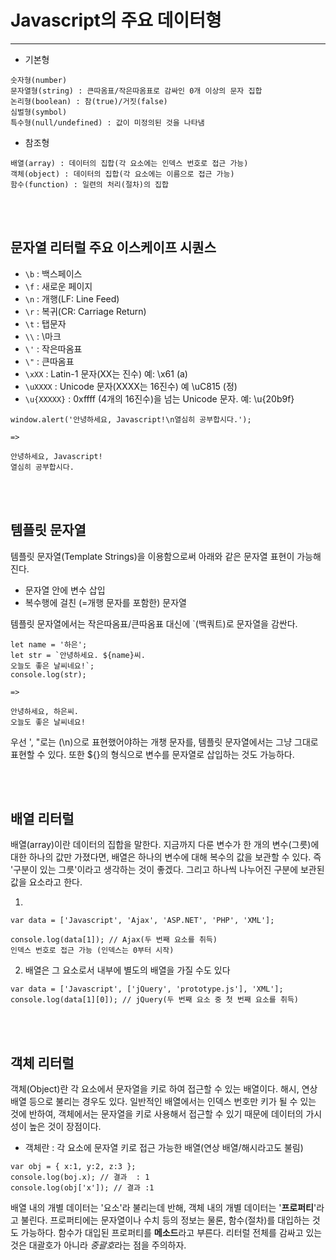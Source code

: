 # Javascript의 주요 데이터형
---

- 기본형

~~~
숫자형(number)
문자열형(string) : 큰따옴표/작은따옴표로 감싸인 0개 이상의 문자 집합
논리형(boolean) : 참(true)/거짓(false)
심벌형(symbol)
특수형(null/undefined) : 값이 미정의된 것을 나타냄
~~~

- 참조형

~~~
배열(array) : 데이터의 집합(각 요소에는 인덱스 번호로 접근 가능)
객체(object) : 데이터의 집합(각 요소에는 이름으로 접근 가능)
함수(function) : 일련의 처리(절차)의 집합
~~~
<br/><br/>
## 문자열 리터럴 주요 이스케이프 시퀀스

- `\b` : 백스페이스
- `\f` : 새로운 페이지
- `\n` : 개행(LF: Line Feed)
- `\r` : 복귀(CR: Carriage Return)
- `\t` : 탭문자
- `\\` : \마크
- `\'` : 작은따옴표
- `\"` : 큰따옴표
- `\xXX` : Latin-1 문자(XX는 진수) 예: \x61 (a)
- `\uXXXX` : Unicode 문자(XXXX는 16진수) 예 \uC815 (정)
- `\u{XXXXX}` : 0xffff (4개의 16진수)을 넘는 Unicode 문자. 예: \u{20b9f}


~~~
window.alert('안녕하세요, Javascript!\n열심히 공부합시다.');

=>

안녕하세요, Javascript!
열심히 공부합시다.
~~~
<br/><br/>
## 템플릿 문자열
템플릿 문자열(Template Strings)을 이용함으로써 아래와 같은 문자열 표현이 가능해진다.
- 문자열 안에 변수 삽입
- 복수행에 걸친 (=개행 문자를 포함한) 문자열

템플릿 문자열에서는 작은따옴표/큰따옴표 대신에 `(백쿼트)로 문자열을 감싼다.

~~~
let name = '하은';
let str = `안녕하세요. ${name}씨.
오늘도 좋은 날씨네요!`;
console.log(str);

=>

안녕하세요, 하은씨.
오늘도 좋은 날씨네요!
~~~


우선 ', "로는 (\n)으로 표현했어야하는 개챙 문자를, 템플릿 문자열에서는 그냥 그대로 표현할 수 있다.
또한 ${}의 형식으로 변수를 문자열로 삽입하는 것도 가능하다. 

<br/><br/>
## 배열 리터럴
배열(array)이란 데이터의 집합을 말한다. 지금까지 다룬 변수가 한 개의 변수(그릇)에 대한 하나의 값만 가졌다면, 배열은 하나의 변수에 대해 복수의 값을 보관할 수 있다. 즉 '구분이 있는 그릇'이라고 생각하는 것이 좋겠다. 그리고 하나씩 나누어진 구분에 보관된 값을 요소라고 한다.

1.

~~~
var data = ['Javascript', 'Ajax', 'ASP.NET', 'PHP', 'XML'];

console.log(data[1]); // Ajax(두 번째 요소를 취득)
인덱스 번호로 접근 가능 (인덱스는 0부터 시작)
~~~

2. 배열은 그 요소로서 내부에 별도의 배열을 가질 수도 있다

~~~
var data = ['Javascript', ['jQuery', 'prototype.js'], 'XML'];
console.log(data[1][0]); // jQuery(두 번째 요소 중 첫 번째 요소를 취득)
~~~
<br/><br/>
## 객체 리터럴
객체(Object)란 각 요소에서 문자열을 키로 하여 접근할 수 있는 배열이다. 해시, 연상 배열 등으로 불리는 경우도 있다.
일반적인 배열에서는 인덱스 번호만 키가 될 수 있는 것에 반하여, 객체에서는 문자열을 키로 사용해서 접근할 수 있기 때문에 데이터의 가시성이 높은 것이 장점이다.

* 객체란 : 각 요소에 문자열 키로 접근 가능한 배열(연상 배열/해시라고도 불림)

~~~
var obj = { x:1, y:2, z:3 };
console.log(boj.x); // 결과  : 1
console.log(obj['x']); // 결과 :1
~~~

배열 내의 개별 데이터는 '요소'라 불리는데 반해, 객체 내의 개별 데이터는 '**프로퍼티**'라고 불린다. 프로퍼티에는 문자열이나 수치 등의 정보는 물론, 함수(절차)를 대입하는 것도 가능하다. 함수가 대입된 프로퍼티를 **메소드**라고 부른다.
리터럴 전체를 감싸고 있는 것은 대괄호가 아니라 *중괄호*라는 점을 주의하자.


